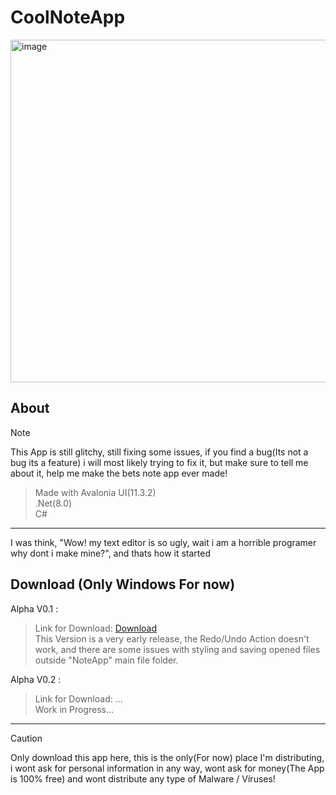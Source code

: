 # CoolNoteApp
<img width="819" height="548" alt="image" src="https://github.com/user-attachments/assets/d0aa5fd2-7bc3-411a-b5f1-7ce363b1343c" />
<br>

## About
> [!NOTE]
> This App is still glitchy, still fixing some issues, if you find a bug(Its not a bug its a feature) i will most likely trying to fix it, but make sure to
> tell me about it, help me make the bets note app ever made!

> Made with Avalonia UI(11.3.2)<br>
> .Net(8.0)<br>
> C#<br>
<hr>
I was think, "Wow! my text editor is so ugly, wait i am a horrible programer why dont i make mine?", and thats how it started

## Download (Only Windows For now)
Alpha V0.1 :
> Link for Download: [Download]()<br>
> This Version is a very early release, the Redo/Undo Action doesn't work, and there are some issues with styling and saving opened files outside "NoteApp" main file folder.

Alpha V0.2 :
> Link for Download: ... <br>
> Work in Progress...



<hr>

> [!CAUTION]
> Only download this app here, this is the only(For now) place I'm distributing, i wont ask for personal information in any way, wont ask for money(The App is 100% free) and wont distribute any type of Malware / Víruses!
